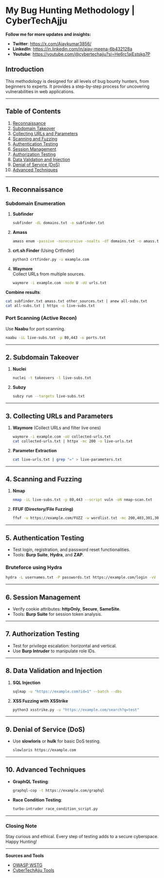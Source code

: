 # My Bug Hunting Methodology | CyberTechAjju

**Follow me for more updates and insights:**  
- **Twitter**: https://x.com/Ajaykumar3856/
- **LinkedIn**: https://in.linkedin.com/in/ajay-meena-6b432128a
- **Youtube**: https://youtube.com/@cybertechajju?si=He6rc1ajEstskg7P
## Introduction  

This methodology is designed for all levels of bug bounty hunters, from beginners to experts. It provides a step-by-step process for uncovering vulnerabilities in web applications.  

---  

## Table of Contents  

1. [Reconnaissance](#Recon)  
2. [Subdomain Takeover](#Subdomain_Takeover)  
3. [Collecting URLs and Parameters](#Collecting_URLs)  
4. [Scanning and Fuzzing](#Scanning_and_Fuzzing)  
5. [Authentication Testing](#Authentication_Testing)  
6. [Session Management](#Session_Management)  
7. [Authorization Testing](#Authorization_Testing)  
8. [Data Validation and Injection](#Data_Validation)  
9. [Denial of Service (DoS)](#Denial_of_Service)  
10. [Advanced Techniques](#Advanced_Techniques)  

---  

## 1. Reconnaissance <a name="Recon"></a>  

### Subdomain Enumeration  

1. **Subfinder**  
   ```bash  
   subfinder -dL domains.txt -o subfinder.txt  
   ```  

2. **Amass**  
   ```bash  
   amass enum -passive -norecursive -noalts -df domains.txt -o amass.txt  
   ```  

3. **crt.sh Finder** (Using Crtfinder)  
   ```bash  
   python3 crtfinder.py -u example.com  
   ```  

4. **Waymore**  
   Collect URLs from multiple sources.  
   ```bash  
   waymore -i example.com -mode U -oU urls.txt  
   ```  

**Combine results**:  
   ```bash  
   cat subfinder.txt amass.txt other_sources.txt | anew all-subs.txt  
   cat all-subs.txt | httpx -o live-subs.txt  
   ```  

### Port Scanning (Active Recon)  
Use **Naabu** for port scanning.  
   ```bash  
   naabu -iL live-subs.txt -p 80,443 -o ports.txt  
   ```  

---  

## 2. Subdomain Takeover <a name="Subdomain_Takeover"></a>  

1. **Nuclei**  
   ```bash  
   nuclei -t takeovers -l live-subs.txt  
   ```  

2. **Subzy**  
   ```bash  
   subzy run --targets live-subs.txt  
   ```  

---  

## 3. Collecting URLs and Parameters <a name="Collecting_URLs"></a>  

1. **Waymore** (Collect URLs and filter live ones)  
   ```bash  
   waymore -i example.com -oU collected-urls.txt  
   cat collected-urls.txt | httpx -mc 200 -o live-urls.txt  
   ```  

2. **Parameter Extraction**  
   ```bash  
   cat live-urls.txt | grep "=" > live-parameters.txt  
   ```  

---  

## 4. Scanning and Fuzzing <a name="Scanning_and_Fuzzing"></a>  

1. **Nmap**  
   ```bash  
   nmap -iL live-subs.txt -p 80,443 --script vuln -oN nmap-scan.txt  
   ```  

2. **FFUF (Directory/File Fuzzing)**  
   ```bash  
   ffuf -u https://example.com/FUZZ -w wordlist.txt -mc 200,403,301,302 -o output.txt  
   ```  

---  

## 5. Authentication Testing <a name="Authentication_Testing"></a>  

- Test login, registration, and password reset functionalities.  
- Tools: **Burp Suite**, **Hydra**, and **ZAP**.  

### Bruteforce using Hydra  
```bash  
hydra -L usernames.txt -P passwords.txt https://example.com/login -vV  
```  

---  

## 6. Session Management <a name="Session_Management"></a>  

- Verify cookie attributes: **httpOnly**, **Secure**, **SameSite**.  
- Tools: **Burp Suite** for session token analysis.  

---  

## 7. Authorization Testing <a name="Authorization_Testing"></a>  

- Test for privilege escalation: horizontal and vertical.  
- Use **Burp Intruder** to manipulate role IDs.  

---  

## 8. Data Validation and Injection <a name="Data_Validation"></a>  

1. **SQL Injection**  
   ```bash  
   sqlmap -u "https://example.com?id=1" --batch --dbs  
   ```  

2. **XSS Fuzzing with XSStrike**  
   ```bash  
   python3 xsstrike.py -u "https://example.com/search?q=test"  
   ```  

---  

## 9. Denial of Service (DoS) <a name="Denial_of_Service"></a>  

- Use **slowloris** or **hulk** for basic DoS testing.  
   ```bash  
   slowloris https://example.com  
   ```  

---  

## 10. Advanced Techniques <a name="Advanced_Techniques"></a>  

- **GraphQL Testing**:  
   ```bash  
   graphql-cop -t https://example.com/graphql  
   ```  

- **Race Condition Testing**:  
   ```bash  
   turbo-intruder race_condition_script.py  
   ```  

---  

### Closing Note  

Stay curious and ethical. Every step of testing adds to a secure cyberspace. Happy Hunting!  

---  

**Sources and Tools**  
- [OWASP WSTG](https://owasp.org/www-project-web-security-testing-guide/)  
- [CyberTechAjju Tools](https://github.com/cybertechajju)  

